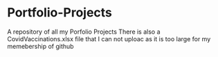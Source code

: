 # Portfolio-Projects
A repository of all my Porfolio Projects
There is also a CovidVaccinations.xlsx file that I can not uploac as it is too large for my memebership of github
